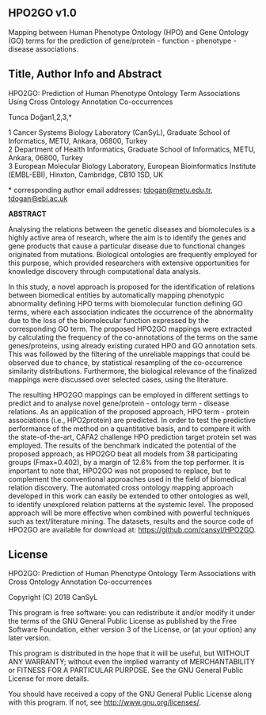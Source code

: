 ## HPO2GO v1.0

Mapping between Human Phenotype Ontology (HPO) and Gene Ontology (GO) terms for the prediction of gene/protein - function - phenotype - disease associations.

## Title, Author Info and Abstract

HPO2GO: Prediction of Human Phenotype Ontology Term Associations Using Cross Ontology Annotation Co-occurrences

Tunca Doğan1,2,3,*

1 Cancer Systems Biology Laboratory (CanSyL), Graduate School of Informatics, METU, Ankara, 06800, Turkey  
2 Department of Health Informatics, Graduate School of Informatics, METU, Ankara, 06800, Turkey  
3 European Molecular Biology Laboratory, European Bioinformatics Institute (EMBL-EBI), Hinxton, Cambridge, CB10 1SD, UK

\* corresponding author email addresses: tdogan@metu.edu.tr, tdogan@ebi.ac.uk

**ABSTRACT**

Analysing the relations between the genetic diseases and biomolecules is a highly active area of research, where the aim is to identify the genes and gene products that cause a particular disease due to functional changes originated from mutations. Biological ontologies are frequently employed for this purpose, which provided researchers with extensive opportunities for knowledge discovery through computational data analysis.

In this study, a novel approach is proposed for the identification of relations between biomedical entities by automatically mapping phenotypic abnormality defining HPO terms with biomolecular function defining GO terms, where each association indicates the occurrence of the abnormality due to the loss of the biomolecular function expressed by the corresponding GO term. The proposed HPO2GO mappings were extracted by calculating the frequency of the co-annotations of the terms on the same genes/proteins, using already existing curated HPO and GO annotation sets. This was followed by the filtering of the unreliable mappings that could be observed due to chance, by statistical resampling of the co-occurrence similarity distributions. Furthermore, the biological relevance of the finalized mappings were discussed over selected cases, using the literature.

The resulting HPO2GO mappings can be employed in different settings to predict and to analyse novel gene/protein - ontology term - disease relations. As an application of the proposed approach, HPO term - protein associations (i.e., HPO2protein) are predicted. In order to test the predictive performance of the method on a quantitative basis, and to compare it with the state-of-the-art, CAFA2 challenge HPO prediction target protein set was employed. The results of the benchmark indicated the potential of the proposed approach, as HPO2GO beat all models from 38 participating groups (Fmax=0.402), by a margin of 12.6% from the top performer. It is important to note that, HPO2GO was not proposed to replace, but to complement the conventional approaches used in the field of biomedical relation discovery. The automated cross ontology mapping approach developed in this work can easily be extended to other ontologies as well, to identify unexplored relation patterns at the systemic level. The proposed approach will be more effective when combined with powerful techniques such as text/literature mining. The datasets, results and the source code of HPO2GO are available for download at: https://github.com/cansyl/HPO2GO.

## License
HPO2GO: Prediction of Human Phenotype Ontology Term Associations with Cross Ontology Annotation Co-occurrences

Copyright (C) 2018 CanSyL

This program is free software: you can redistribute it and/or modify it under the terms of the GNU General Public License as published by the Free Software Foundation, either version 3 of the License, or (at your option) any later version.

This program is distributed in the hope that it will be useful, but WITHOUT ANY WARRANTY; without even the implied warranty of MERCHANTABILITY or FITNESS FOR A PARTICULAR PURPOSE. See the GNU General Public License for more details.

You should have received a copy of the GNU General Public License along with this program.  If not, see <http://www.gnu.org/licenses/>.
